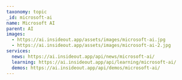 ```yaml
---
taxonomy: topic
_id: microsoft-ai
name: Microsoft AI
parent: AI
images:
  - https://ai.insideout.app/assets/images/microsoft-ai.jpg
  - https://ai.insideout.app/assets/images/microsoft-ai-2.jpg
services:
  news: https://ai.insideout.app/api/news/microsoft-ai/
  learning: https://ai.insideout.app/api/learning/microsoft-ai/
  demos: https://ai.insideout.app/api/demos/microsoft-ai/
---
```

